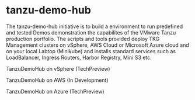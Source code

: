 # tanzu-demo-hub

The tanzu-demo-hub initiative is to build a environment to run predefined and tested Demos demonstration the capabilites of the VMware Tanzu production portfolio. The scripts and tools provided deploy TKG Management clusters on vSphere, AWS Cloud or Microsoft Azure cloud and on your local Labtop (Minikube) and installs standard services such as LoadBalancer, Ingress Routers, Harbor Registry, Mini S3 etc. 


TanzuDemoHub on vSphere (TechPreview)

TanzuDemoHub on AWS (In Development)

TanzuDemoHub on Azure (TechPreview)


